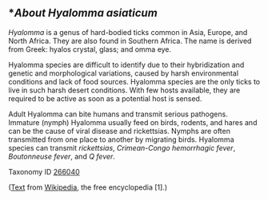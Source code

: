 **About *Hyalomma asiaticum**
-------------------------

_Hyalomma_ is a genus of hard-bodied ticks common in Asia, Europe, and North Africa. They are also found in Southern Africa. The name is derived from Greek: hyalos crystal, glass; and omma eye.

Hyalomma species are difficult to identify due to their hybridization and genetic and morphological variations, caused by harsh environmental conditions and lack of food sources. Hyalomma species are the only ticks to live in such harsh desert conditions. With few hosts available, they are required to be active as soon as a potential host is sensed.

Adult Hyalomma can bite humans and transmit serious pathogens. Immature (nymph) Hyalomma usually feed on birds, rodents, and hares and can be the cause of viral disease and rickettsias. Nymphs are often transmitted from one place to another by migrating birds. Hyalomma species can transmit *rickettsias*, *Crimean-Congo hemorrhagic fever*, *Boutonneuse fever*, and *Q fever*.

Taxonomy ID [266040](https://www.uniprot.org/taxonomy/266040)

([Text](https://en.wikipedia.org/wiki/Hyalomma) from
[Wikipedia](https://en.wikipedia.org/), the free encyclopedia [1].)


